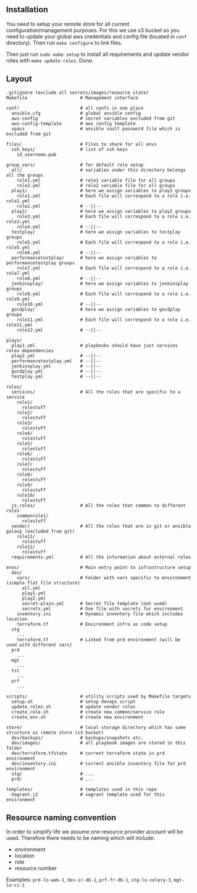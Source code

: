 ## Installation

You need to setup your remote store for all current configuration/management purposes. For this we use s3 bucket so you
need to update your global aws credentials and config file (located in `conf` directory). Then run `make configure`
to link files.

Then just run `sudo make setup` to install all requirements and update vendor roles with `make update-roles`. Done.


## Layout

    .gitignore (exclude all secrets/images/resource state)
    Makefile                    # Management interface

    conf/                       # all confs in one place
      ansible.cfg               # global ansible config
      aws-config                # secret variables excluded from git
      aws-config-template       # aws config template
      vpass                     # ansible vault password file which is excluded from git

    files/                      # Files to share for all envs
      ssh_keys/                 # list of ssh keys
        id_username.pub

    group_vars/                 # for default role setup
      all/                      # variables under this directory belongs all the groups
        role1.yml               # role1 variable file for all groups
        role2.yml               # role2 variable file for all groups
      play1/                    # here we assign variables to play1 groups
        role1.yml               # Each file will correspond to a role i.e. role1.yml
        role2.yml               # --||--
      play2/                    # here we assign variables to play2 groups
        role3.yml               # Each file will correspond to a role i.e. role3.yml
        role4.yml               # --||--
      testplay/                 # here we assign variables to testplay groups
        role5.yml               # Each file will correspond to a role i.e. role5.yml
        role6.yml               # --||--
      performancetestplay/      # here we assign variables to performancetestplay groups
        role7.yml               # Each file will correspond to a role i.e. role7.yml
        role8.yml               # --||--
      jenkinsplay/              # here we assign variables to jenkinsplay groups
        role9.yml               # Each file will correspond to a role i.e. role9.yml
        role10.yml              # --||--
      gocdplay/                 # here we assign variables to gocdplay groups
        role11.yml              # Each file will correspond to a role i.e. role11.yml
        role12.yml              # --||--

    plays/
      play1.yml                 # playbooks should have just services roles dependencies
      play2.yml                 # --||--
      performancetestplay.yml   # --||--
      jenkinsplay.yml           # --||--
      gocdplay.yml              # --||--
      testplay.yml              # --||--

    roles/
      services/                 # All the roles that are specific to a service
        role1/
          rolestuff
        role2/
          rolestuff
        role3/
          rolestuff
        role4/
          rolestuff
        role5/
          rolestuff
        role6/
          rolestuff
        role7/
          rolestuff
        role8/
          rolestuff
        role9/
          rolestuff
        role10/
          rolestuff
      js_roles/                 # All the roles that common to different roles
        commonrole1/
          rolestuff
      vendor/                   # All the roles that are in git or ansible galaxy (excluded from git)
        role11/
          rolestuff
        role12/
          rolestuff
      requirements.yml          # All the information about external roles

    envs/                       # Main entry point to infrastructure setup
      dev/
        vars/                   # Folder with vars specific to environment (simple flat file structure)
          all.yml
          play1.yml
          play2.yml
          secret-plain.yml      # Secret file template (not used)
          secrets.yml           # One file with secrets for environment
        inventory.ini           # Dynamic inventory file which includes location
        terraform.tf            # Environment infra as code setup
      stg
        ...
        terraform.tf            # Linked from prd environment (will be used with different vars)
      prd
        ...
      mgt
        ...
      tst
        ...
      prf
        ...

    scripts/                    # utility scripts used by Makefile targets
      setup.sh                  # setup devops script
      update_roles.sh           # update vendor roles
      create_role.sh            # create new common/service role
      create_env.sh             # create new environment

    store/                      # local storage directory which has same structure as remote store (s3 bucket)
      dev/backups/              # backups/snapshots etc.
      dev/images/               # all playbook images are stored in this folder
      dev/terraform.tfstate     # current terraform state in prd environment
      dev/inventory.ini         # current ansible inventory file for prd environment
      stg/                      # ...
      prd/                      # ...

    templates/                  # templates used in this repo
      Vagrant.j2                # vagrant template used for this environment


## Resource naming convention

In order to simplify life we assume one resource provider account will be used. Therefore there needs to be naming
which will include:
- environment
- location
- role
- resource number

Examples: `prd-lo-web-1`, `dev-ir-db-1`, `prf-fr-db-1`, `stg-lo-celery-3`, `mgt-lo-ci-1`
